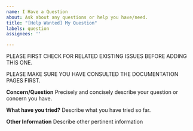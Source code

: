 ```yaml
---
name: I Have a Question
about: Ask about any questions or help you have/need.
title: "[Help Wanted] My Question"
labels: question
assignees: ''

---
```


PLEASE FIRST CHECK FOR RELATED EXISTING ISSUES BEFORE ADDING THIS ONE.

PLEASE MAKE SURE YOU HAVE CONSULTED THE DOCUMENTATION PAGES FIRST.

**Concern/Question**
Precisely and concisely describe your question or concern you have.

**What have you tried?**
Describe what you have tried so far.

**Other Information** 
Describe other pertinent information
